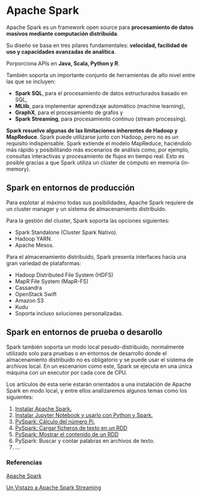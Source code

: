 # Apache Spark

Apache Spark es un framework open source para **procesamiento de datos masivos mediante computación distribuida**.

Su diseño se basa en tres pilares fundamentales: **velocidad, facilidad de uso y capacidades avanzadas de analítica**.

Porporciona APIs en **Java, Scala, Python y R**.

También soporta un importante conjunto de herramientas de alto nivel entre las que se incluyen:
- **Spark SQL**, para el procesamiento de datos estructurados basado en SQL,
- **MLlib**, para implementar aprendizaje automático (machine learning), 
- **GraphX**, para el procesamiento de grafos y
- **Spark Streaming**, para procesamiento continuo (stream processing).

**Spark resuelve algunas de las limitaciones inherentes de Hadoop y MapReduce**. Spark puede utilizarse junto con Hadoop, pero no es un requisito indispensable. Spark extiende el modelo MapReduce, haciéndolo más rápido y posibilitando más escenarios de análisis como, por ejemplo, consultas interactivas y procesamiento de flujos en tiempo real. Esto es posible gracias a que Spark utiliza un clúster de cómputo en memoria (in-memory).

## Spark en entornos de producción

Para explotar al máximo todas sus posibilidades, Apache Spark requiere de un cluster manager y un sistema de almacenamiento distribuido.

Para la gestión del cluster, Spark soporta las opciones siguientes:
- Spark Standalone (Cluster Spark Nativo).
- Hadoop YARN.
- Apache Mesos.

Para el almacenamiento distribuido, Spark presenta interfaces hacia una gran variedad de plataformas:
- Hadoop Distributed File System (HDFS)
- MapR File System (MapR-FS)
- Cassandra
- OpenStack Swift
- Amazon S3
- Kudu
- Soporta incluso soluciones personalizadas.

## Spark en entornos de prueba o desarollo

Spark también soporta un modo local pesudo-distribuido, normalmente utilizado solo para pruebas o en entornos de desarrollo donde el almacenamiento distribuido no es obligatorio y se puede usar el sistema de archivos local. En un escenarion como este, Spark se ejecuta en una única máquina con un executor por cada core de CPU.

Los artículos de esta serie estarán orientados a una instalación de Apache Spark en modo local, y entre ellos analizaremos algunos temas como los siguientes:

1. [Instalar Apache Spark.](https://github.com/garcilanga/Apache-Spark/blob/master/Instalar%20Apache%20Spark.md)
2. [Instalar Jupyter Notebook y usarlo con Python y Spark.](https://github.com/garcilanga/Apache-Spark/blob/master/Instalar%20Jupyter%20Notebook%20y%20usarlo%20con%20Python%20y%20Spark.md)
3. [PySpark: Cálculo del número Pi.](https://github.com/garcilanga/Apache-Spark/blob/master/PySpark-C%C3%A1lculo%20del%20n%C3%BAmero%20PI.md)
4. [PySpark: Cargar ficheros de texto en un RDD](https://github.com/garcilanga/Apache-Spark/blob/master/PySpark-Cargar%20ficheros%20de%20texto.md)
5. [PySpark: Mostrar el contenido de un RDD](https://github.com/garcilanga/Apache-Spark/blob/master/PySpark-Mostrar%20el%20contenido%20de%20un%20RDD.md)
6. PySpark: Buscar y contar palabras en archivos de texto. 
7. ...

### Referencias

[Apache Spark](https://es.wikipedia.org/wiki/Apache_Spark)

[Un Vistazo a Apache Spark Streaming](https://sg.com.mx/revista/50/un-vistazo-apache-spark-streaming)
